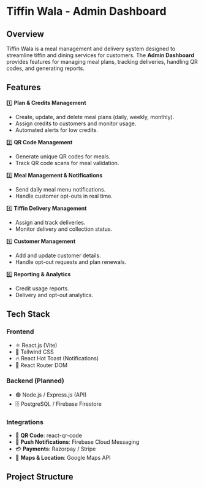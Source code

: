 # Tiffin Wala - Admin Dashboard

## Overview  
Tiffin Wala is a meal management and delivery system designed to streamline tiffin and dining services for customers. The **Admin Dashboard** provides features for managing meal plans, tracking deliveries, handling QR codes, and generating reports.

## Features  
1️⃣ **Plan & Credits Management**  
   - Create, update, and delete meal plans (daily, weekly, monthly).  
   - Assign credits to customers and monitor usage.  
   - Automated alerts for low credits.  

2️⃣ **QR Code Management**  
   - Generate unique QR codes for meals.  
   - Track QR code scans for meal validation.  

3️⃣ **Meal Management & Notifications**  
   - Send daily meal menu notifications.  
   - Handle customer opt-outs in real time.  

4️⃣ **Tiffin Delivery Management**  
   - Assign and track deliveries.  
   - Monitor delivery and collection status.  

5️⃣ **Customer Management**  
   - Add and update customer details.  
   - Handle opt-out requests and plan renewals.  

6️⃣ **Reporting & Analytics**  
   - Credit usage reports.  
   - Delivery and opt-out analytics.  

## Tech Stack  
### Frontend  
- ⚛️ React.js (Vite)  
- 🎨 Tailwind CSS  
- 🔥 React Hot Toast (Notifications)  
- 📍 React Router DOM  

### Backend (Planned)  
- 🟢 Node.js / Express.js (API)  
- 🗄️ PostgreSQL / Firebase Firestore  

### Integrations  
- 📌 **QR Code**: react-qr-code  
- 🔔 **Push Notifications**: Firebase Cloud Messaging  
- 💳 **Payments**: Razorpay / Stripe  
- 📍 **Maps & Location**: Google Maps API  

## Project Structure  
